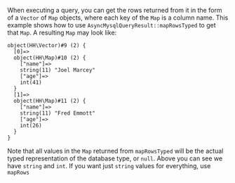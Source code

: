 When executing a query, you can get the rows returned from it in the form of a `Vector` of `Map` objects, where each key of the `Map` is a column name. This example shows how to use `AsyncMysqlQueryResult::mapRowsTyped` to get that `Map`. A resulting `Map` may look like:

```
object(HH\Vector)#9 (2) {
  [0]=>
  object(HH\Map)#10 (2) {
    ["name"]=>
    string(11) "Joel Marcey"
    ["age"]=>
    int(41)
  }
  [1]=>
  object(HH\Map)#11 (2) {
    ["name"]=>
    string(11) "Fred Emmott"
    ["age"]=>
    int(26)
  }
}
```

Note that all values in the `Map` returned from `mapRowsTyped` will be the actual typed representation of the database type, or `null`. Above you can see we have `string` and `int`. If you want just `string` values for everything, use `mapRows`

